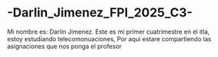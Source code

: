 # -Darlin_Jimenez_FPI_2025_C3-

Mi nombre es: Darlin Jimenez.
Este es mi primer cuatrimestre en el itla, estoy estudiando telecomonuaciones, Por aqui estare compartiendo las asignaciones que nos ponga el profesor
